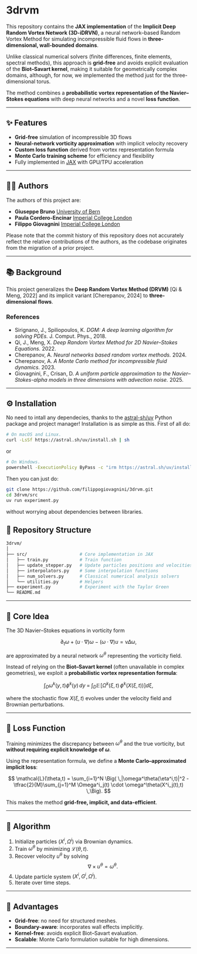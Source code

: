 # 3drvm

This repository contains the **JAX implementation** of the **Implicit Deep Random Vortex Network (3D-iDRVN)**, a neural network–based Random Vortex Method for simulating incompressible fluid flows in **three-dimensional, wall-bounded domains**.

Unlike classical numerical solvers (finite differences, finite elements, spectral methods), this approach is **grid-free** and avoids explicit evaluation of the **Biot–Savart kernel**, making it suitable for geometrically complex domains, although, for now, we implemented the method just for the three-dimensional torus.

The method combines a **probabilistic vortex representation of the Navier–Stokes equations** with deep neural networks and a novel **loss function**.

---

## ✨ Features

- **Grid-free** simulation of incompressible 3D flows
- **Neural-network vorticity approximation** with implicit velocity recovery
- **Custom loss function** derived from vortex representation formula
- **Monte Carlo training scheme** for efficiency and flexibility
- Fully implemented in [JAX](https://github.com/jax-ml/jax) with GPU/TPU acceleration

---

## 👩‍💻 Authors

The authors of this project are:

- **Giuseppe Bruno** [University of Bern](https://www.imsv.unibe.ch/about_us/staff/bruno_giuseppe/index_eng.html)
- **Paula Cordero-Encinar** [Imperial College London](https://statml.io/students/paula-cordero-encinar/)
- **Filippo Giovagnini** [Imperial College London](https://profiles.imperial.ac.uk/f.giovagnini23)

Please note that the commit history of this repository does not accurately reflect the relative contributions of the authors, as the codebase originates from the migration of a prior project.

---

## 📚 Background

This project generalizes the **Deep Random Vortex Method (DRVM)** [Qi & Meng, 2022] and its implicit variant [Cherepanov, 2024] to **three-dimensional flows**.

### References
- Sirignano, J., Spiliopoulos, K. *DGM: A deep learning algorithm for solving PDEs.* J. Comput. Phys., 2018.  
- Qi, J., Meng, X. *Deep Random Vortex Method for 2D Navier–Stokes Equations.* 2022.  
- Cherepanov, A. *Neural networks based random vortex methods.* 2024.  
- Cherepanov, A. *A Monte Carlo method for incompressible fluid dynamics.* 2023.  
- Giovagnini, F., Crisan, D. *A uniform particle approximation to the Navier–Stokes-alpha models in three dimensions with advection noise.* 2025.

---

## ⚙️ Installation

No need to intall any dependecies, thanks to the [astral-sh/uv](https://github.com/astral-sh/uv) Python package and project manager! Installation is as simple as this. First of all do:

```bash
# On macOS and Linux.
curl -LsSf https://astral.sh/uv/install.sh | sh
```
or
```bash
# On Windows.
powershell -ExecutionPolicy ByPass -c "irm https://astral.sh/uv/install.ps1 | iex"
```

Then you can just do:
```bash
git clone https://github.com/filippogiovagnini/3drvm.git
cd 3drvm/src
uv run experiment.py
```
without worrying about dependencies between libraries.

## 📂 Repository Structure

```bash
3drvm/
│
├── src/                    # Core implementation in JAX
│   ├── train.py            # Train function
│   ├── update_stepper.py   # Update particles positions and velocities
│   ├── interpolators.py    # Some interpolation functions
│   ├── num_solvers.py      # Classical numerical analysis solvers
│   └── utilities.py        # Helpers
├── experiment.py           # Experiment with the Taylor Green
└── README.md
```

---

## 🔹 Core Idea  
The 3D Navier–Stokes equations in vorticity form  

$$
\partial_t \omega + (u \cdot \nabla)\omega - (\omega \cdot \nabla)u = \nu \Delta \omega,
$$

are approximated by a neural network $\omega^\theta$ representing the vorticity field.  

Instead of relying on the **Biot–Savart kernel** (often unavailable in complex geometries), we exploit a **probabilistic vortex representation formula**:  

$$
\int_D \omega^k(y,t)\phi^k(y)\,dy \;=\; \int_D \mathbb{E}\!\left[\Omega^k(\xi,t)\,\phi^k(X(\xi,t))\right] d\xi,
$$

where the stochastic flow $X(\xi,t)$ evolves under the velocity field and Brownian perturbations.  

---

## 🔹 Loss Function  
Training minimizes the discrepancy between $\omega^\theta$ and the true vorticity, but **without requiring explicit knowledge of $\omega$**.  

Using the representation formula, we define a **Monte Carlo–approximated implicit loss**:  

$$
\mathcal{L}(\theta,t) = \sum_{i=1}^N \Big( \,|\omega^\theta(\eta^i,t)|^2 - \tfrac{2}{M}\sum_{j=1}^M \Omega^i_j(t) \cdot \omega^\theta(X^i_j(t),t) \,\Big).
$$

This makes the method **grid-free, implicit, and data-efficient**.  

---

## 🔹 Algorithm  
1. Initialize particles $(X^i, \Omega^i)$ via Brownian dynamics.  
2. Train $\omega^\theta$ by minimizing $\mathcal{L}(\theta,t)$.
3. Recover velocity $u^\theta$ by solving  
   $$
   \nabla \times u^\theta = \omega^\theta.
   $$
4. Update particle system $(X^i, G^i, \Omega^i)$.
5. Iterate over time steps.  

---

## 🔹 Advantages  
- **Grid-free**: no need for structured meshes.  
- **Boundary-aware**: incorporates wall effects implicitly.  
- **Kernel-free**: avoids explicit Biot–Savart evaluation.  
- **Scalable**: Monte Carlo formulation suitable for high dimensions.  

---